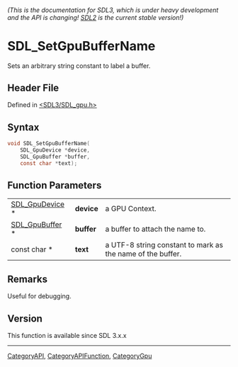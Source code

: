 ###### (This is the documentation for SDL3, which is under heavy development and the API is changing! [SDL2](https://wiki.libsdl.org/SDL2/) is the current stable version!)
# SDL_SetGpuBufferName

Sets an arbitrary string constant to label a buffer.

## Header File

Defined in [<SDL3/SDL_gpu.h>](https://github.com/libsdl-org/SDL/blob/main/include/SDL3/SDL_gpu.h)

## Syntax

```c
void SDL_SetGpuBufferName(
    SDL_GpuDevice *device,
    SDL_GpuBuffer *buffer,
    const char *text);
```

## Function Parameters

|                                  |            |                                                            |
| -------------------------------- | ---------- | ---------------------------------------------------------- |
| [SDL_GpuDevice](SDL_GpuDevice) * | **device** | a GPU Context.                                             |
| [SDL_GpuBuffer](SDL_GpuBuffer) * | **buffer** | a buffer to attach the name to.                            |
| const char *                     | **text**   | a UTF-8 string constant to mark as the name of the buffer. |

## Remarks

Useful for debugging.

## Version

This function is available since SDL 3.x.x

----
[CategoryAPI](CategoryAPI), [CategoryAPIFunction](CategoryAPIFunction), [CategoryGpu](CategoryGpu)

